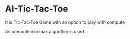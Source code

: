 # AI-Tic-Tac-Toe

It is Tic-Tac-Toe Game with an option to play with compute

As compute min max algorithm is used
